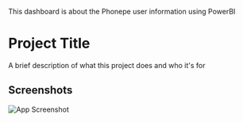 This dashboard is about the Phonepe user information using PowerBI

# Project Title

A brief description of what this project does and who it's for


## Screenshots

![App Screenshot](https://via.placeholder.com/468x300?text=App+Screenshot+Here)


